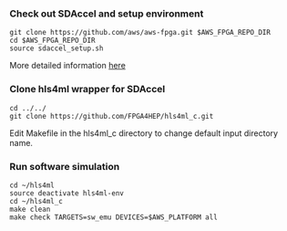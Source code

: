 ### Check out SDAccel and setup environment

```
git clone https://github.com/aws/aws-fpga.git $AWS_FPGA_REPO_DIR  
cd $AWS_FPGA_REPO_DIR                                         
source sdaccel_setup.sh
```

More detailed information [here](https://github.com/aws/aws-fpga/tree/master/SDAccel)

### Clone hls4ml wrapper for SDAccel

```
cd ../../
git clone https://github.com/FPGA4HEP/hls4ml_c.git
```

Edit Makefile in the hls4ml_c directory to change default input directory name.


### Run software simulation

```
cd ~/hls4ml
source deactivate hls4ml-env
cd ~/hls4ml_c
make clean                                                                 
make check TARGETS=sw_emu DEVICES=$AWS_PLATFORM all     
```

